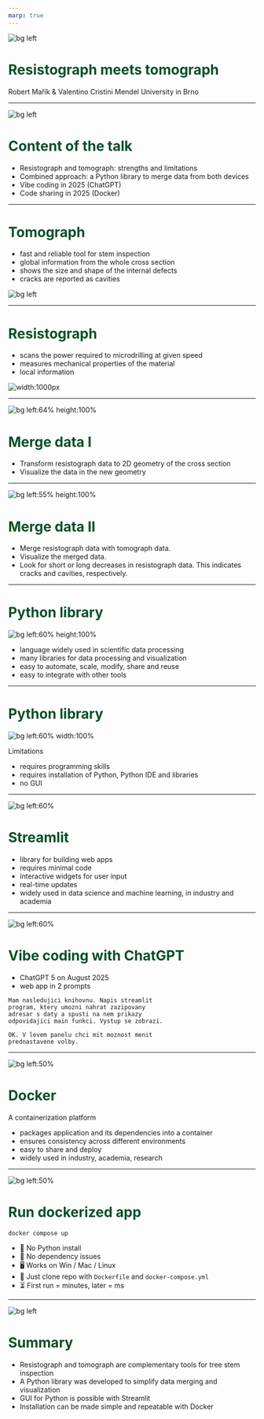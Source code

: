 ```yaml
---
marp: true
---
```


<!-- footer: ![w:150](LDF_logo.png) -->

<style>
section {
  place-content: flex-start;
  background-color: #FAFAFA;
}


h1 {
  color: #0a5028;
}

footer {
  /* Unset default placing inherited from the built-in theme */
  left: auto;
  right: auto;
  top: auto;
  bottom: auto;

  /* Place to right-bottom */
  right: 20px;
  bottom: 20px;
}

</style>

![bg left](strom.png)
# Resistograph meets tomograph

Robert Mařík & Valentino Cristini
Mendel University in Brno

---

![bg left](strom.png)

# Content of the talk

- Resistograph and tomograph: strengths and limitations
- Combined approach: a Python library to merge data from both devices
- Vibe coding in 2025 (ChatGPT)
- Code sharing in 2025 (Docker)

---

# Tomograph

- fast and reliable tool for stem inspection
- global information from the whole cross section
- shows the size and shape of the internal defects
- cracks are reported as cavities


![bg left](tree05.png)

---

# Resistograph

- scans the power required to microdrilling at given speed
- measures mechanical properties of the material
- local information

![width:1000px](resistograph_curves.png)

---

![bg left:64% height:100%](resistograph_2D.png)

# Merge data I

- Transform resistograph data to 2D geometry of the cross section
- Visualize the data in the new geometry

---

![bg left:55% height:100%](resistograph_over_tomo.png)

# Merge data II

- Merge resistograph data with tomograph data.
- Visualize the merged data.
- Look for short or long decreases in resistograph data. This indicates cracks and cavities, respectively.

---

# Python library

![bg left:60% height:100%](overlays.png)

- language widely used in scientific data processing
- many libraries for data processing and visualization
- easy to automate, scale, modify, share and reuse
- easy to integrate with other tools

---

# Python library

![bg left:60% width:100%](python_code.png)

Limitations

- requires programming skills
- requires installation of Python, Python IDE and libraries
- no GUI

---

![bg left:60% ](app2.png)

# Streamlit

- library for building web apps
- requires minimal code
- interactive widgets for user input
- real-time updates
- widely used in data science and machine learning, in industry and academia

---

![bg left:60%](app2.png)

# Vibe coding with ChatGPT 

- ChatGPT 5 on August 2025
- web app in 2 prompts

~~~
Mam nasledujici knihovnu. Napis streamlit 
program, ktery umozni nahrat zazipovany 
adresar s daty a spusti na nem prikazy 
odpovidajici main funkci. Vystup se zobrazi.
~~~

~~~
OK. V levem panelu chci mit moznost menit 
prednastavene volby.
~~~

---

![bg left:50%](docker.png)

# Docker

A containerization platform
- packages application and its dependencies into a container
- ensures consistency across different environments
- easy to share and deploy
- widely used in industry, academia, research

---

![bg left:50%](docker.png)

# Run dockerized app

~~~
docker compose up
~~~

- 🚫 No Python install
- 🚫 No dependency issues
- 🖥️ Works on Win / Mac / Linux
- 📂 Just clone repo with `Dockerfile` and `docker-compose.yml`
- ⏳ First run = minutes, later = ms

---

![bg left](tree_python4.png)

# Summary

- Resistograph and tomograph are complementary tools for tree stem inspection
- A Python library was developed to simplify data merging and visualization
- GUI for Python is possible with Streamlit
- Installation can be made simple and repeatable with Docker

